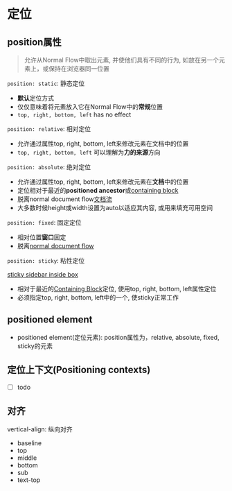 # 定位

## position属性

> 允许从Normal Flow中取出元素, 并使他们具有不同的行为, 如放在另一个元素上，或保持在浏览器同一位置

`position: static`: 静态定位

- **默认**定位方式
- 仅仅意味着将元素放入它在Normal Flow中的**常规**位置
- `top, right, bottom, left` has no effect

`position: relative`: 相对定位

- 允许通过属性top, right, bottom, left来修改元素在文档中的位置
- `top, right, bottom, left` 可以理解为**力的来源**方向

`position: absolute`: 绝对定位

- 允许通过属性top, right, bottom, left来修改元素在**文档**中的位置
- 定位相对于最近的**positioned ancestor**或[containing block](CSS_Containing_Block.md)
- 脱离normal document flow[文档流](CSS_Normal_Flow.md)
- 大多数时候height或width设置为auto以适应其内容, 或用来填充可用空间

`position: fixed`: 固定定位

- 相对位置**窗口**固定
- 脱离[normal document flow](CSS_Normal_Flow.md)

`position: sticky`: 粘性定位

[sticky sidebar inside box](sticky-inside-box.md)

- 相对于最近的[Containing Block]()定位, 使用top, right, bottom, left属性定位
- 必须指定top, right, bottom, left中的一个, 使sticky正常工作

## positioned element

- positioned element(定位元素): position属性为，relative, absolute, fixed, sticky的元素

## 定位上下文(Positioning contexts)

- [ ] todo

## 对齐

vertical-align: 纵向对齐

- baseline
- top
- middle
- bottom
- sub
- text-top